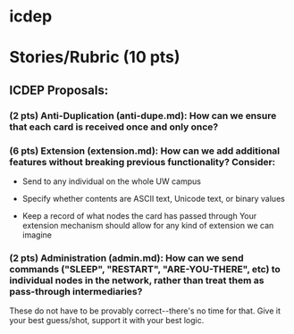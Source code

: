 # icdep

# Stories/Rubric (10 pts)
## ICDEP Proposals:

### (2 pts) Anti-Duplication (anti-dupe.md): How can we ensure that each card is received once and only once?

### (6 pts) Extension (extension.md): How can we add additional features without breaking previous functionality? Consider:

- Send to any individual on the whole UW campus

- Specify whether contents are ASCII text, Unicode text, or binary values

- Keep a record of what nodes the card has passed through
Your extension mechanism should allow for any kind of extension we can imagine

### (2 pts) Administration (admin.md): How can we send commands ("SLEEP", "RESTART", "ARE-YOU-THERE", etc) to individual nodes in the network, rather than treat them as pass-through intermediaries?

These do not have to be provably correct--there's no time for that. Give it your best guess/shot, support it with your best logic.

